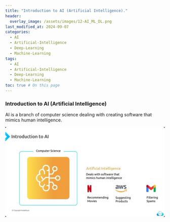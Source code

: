 ```yaml
---
title: "Introduction to AI (Artificial Intelligence)."
header:
  overlay_image: /assets/images/12-AI_ML_DL.png
last_modified_at: 2024-09-07
categories:
  - AI
  - Artificial-Intelligence
  - Deep-Learning  
  - Machine-Learning
tags:
  - AI
  - Artificial-Intelligence
  - Deep-Learning  
  - Machine-Learning
toc: true # On this page
---
```


### Introduction to AI (Artificial Intelligence)

AI is a branch of computer science dealing with creating software that mimics human intelligence.

![moalaa.com](assets/images/1-Artificial_Intelligence.png)